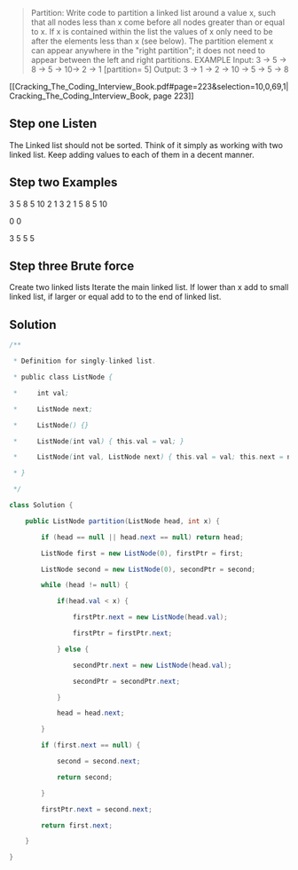 > Partition: Write code to partition a linked list around a value x, such that all nodes less than x come before all nodes greater than or equal to x. If x is contained within the list the values of x only need to be after the elements less than x (see below). The partition element x can appear anywhere in the "right partition"; it does not need to appear between the left and right partitions. EXAMPLE Input: 3 -> 5 -> 8 -> 5 -> 10-> 2 -> 1 [partition= 5] Output: 3 -> 1 -> 2 -> 10 -> 5 -> 5 -> 8

[[Cracking_The_Coding_Interview_Book.pdf#page=223&selection=10,0,69,1|Cracking_The_Coding_Interview_Book, page 223]]

## Step one Listen
The Linked list should not be sorted. Think of it simply as working with two linked list. Keep adding values to each of them in a decent manner.

## Step two Examples
3 5 8 5 10 2 1
3 2 1 5 8 5 10

0
0

3 5 5 5 

## Step three Brute force
Create two linked lists
Iterate the main linked list. If lower than x add to small linked list, if larger or equal add to to the end of linked list.

## Solution 
```java
/**

 * Definition for singly-linked list.

 * public class ListNode {

 *     int val;

 *     ListNode next;

 *     ListNode() {}

 *     ListNode(int val) { this.val = val; }

 *     ListNode(int val, ListNode next) { this.val = val; this.next = next; }

 * }

 */

class Solution {

    public ListNode partition(ListNode head, int x) {

        if (head == null || head.next == null) return head;

        ListNode first = new ListNode(0), firstPtr = first;

        ListNode second = new ListNode(0), secondPtr = second;

        while (head != null) {

            if(head.val < x) {

                firstPtr.next = new ListNode(head.val);

                firstPtr = firstPtr.next;

            } else {

                secondPtr.next = new ListNode(head.val);

                secondPtr = secondPtr.next;

            }

            head = head.next;

        }

        if (first.next == null) {

            second = second.next;

            return second;

        }

        firstPtr.next = second.next;

        return first.next;

    }

}
```